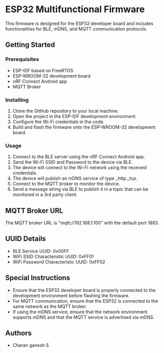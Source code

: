 # ESP32 Multifunctional Firmware

This firmware is designed for the ESP32 developer board and includes functionalities for BLE, mDNS, and MQTT communication protocols.

## Getting Started

### Prerequisites

- ESP-IDF based on FreeRTOS
- ESP-WROOM-32 development board
- nRF Connect Android app
- MQTT Broker

### Installing

1. Clone the GitHub repository to your local machine.
2. Open the project in the ESP-IDF development environment.
3. Configure the Wi-Fi credentials in the code.
4. Build and flash the firmware onto the ESP-WROOM-32 development board.

### Usage

1. Connect to the BLE server using the nRF Connect Android app.
2. Send the Wi-Fi SSID and Password to the device via BLE.
3. The device will connect to the Wi-Fi network using the received credentials.
4. The device will publish an mDNS service of type _http._tcp.
5. Connect to the MQTT broker to monitor the device.
6. Send a message string via BLE to publish it in a topic that can be monitored in a 3rd party client.

## MQTT Broker URL

The MQTT broker URL is "mqtt://192.168.1.100" with the default port 1883.

## UUID Details

- BLE Service UUID: 0x00FF
- WiFi SSID Characteristic UUID: 0xFF01
- WiFi Password Characteristic UUID: 0xFF02

## Special Instructions

- Ensure that the ESP32 developer board is properly connected to the development environment before flashing the firmware.
- For MQTT communication, ensure that the ESP32 is connected to the same network as the MQTT broker.
- If using the mDNS service, ensure that the network environment supports mDNS and that the MQTT service is advertised via mDNS.

## Authors

- Charan ganesh S

